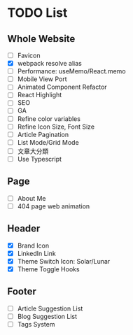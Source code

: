# TODO List

## Whole Website

- [ ] Favicon
- [x] webpack resolve alias
- [ ] Performance: useMemo/React.memo
- [ ] Mobile View Port
- [ ] Animated Component Refactor
- [ ] React Highlight
- [ ] SEO
- [ ] GA
- [ ] Refine color variables
- [ ] Refine Icon Size, Font Size
- [ ] Article Pagination
- [ ] List Mode/Grid Mode
- [ ] 文章大分類
- [ ] Use Typescript

## Page

- [ ] About Me
- [ ] 404 page web animation

## Header

- [x] Brand Icon
- [x] LinkedIn Link
- [x] Theme Switch Icon: Solar/Lunar
- [x] Theme Toggle Hooks

## Footer

- [ ] Article Suggestion List
- [ ] Blog Suggestion List
- [ ] Tags System
